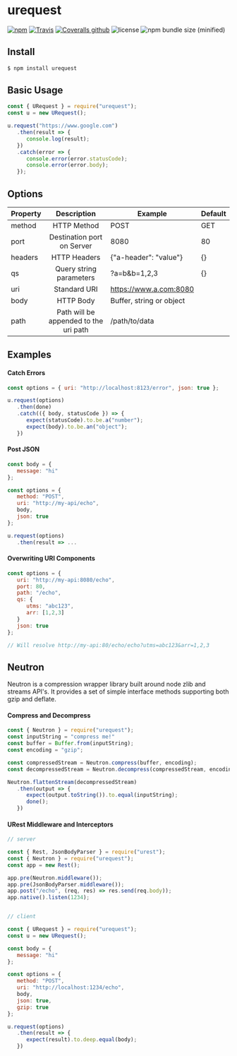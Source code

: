 # urequest

[![npm](https://img.shields.io/npm/dt/urequest.svg?style=for-the-badge)](https://www.npmjs.com/package/urequest)
[![Travis](https://img.shields.io/travis/conorturner/urequest.svg?style=for-the-badge)](https://travis-ci.org/conorturner/urequest)
[![Coveralls github](https://img.shields.io/coveralls/github/conorturner/urequest.svg?style=for-the-badge)](https://coveralls.io/github/conorturner/urest)
![license](https://img.shields.io/github/license/conorturner/urequest.svg?style=for-the-badge)
![npm bundle size (minified)](https://img.shields.io/bundlephobia/min/urequest.svg?style=for-the-badge)



## Install

```bash
$ npm install urequest
```



## Basic Usage

```javascript
const { URequest } = require("urequest");
const u = new URequest();

u.request("https://www.google.com")
   .then(result => {
      console.log(result);
   })
   .catch(error => {
      console.error(error.statusCode);
      console.error(error.body);
   });
```


## Options

| Property |              Description              | Example                  | Default |
| -------- | :-----------------------------------: | ------------------------ | ------- |
| method   |              HTTP Method              | POST                     | GET     |
| port     |      Destination port on Server       | 8080                     | 80      |
| headers  |             HTTP Headers              | {"a-header": "value"}    | {}      |
| qs       |        Query string parameters        | ?a=b&b=1,2,3             | {}      |
| uri      |             Standard URI              | https://www.a.com:8080   |         |
| body     |               HTTP Body               | Buffer, string or object |         |
| path     | Path will be appended to the uri path | /path/to/data            |         |



## Examples

#### Catch Errors

```javascript
const options = { uri: "http://localhost:8123/error", json: true };

u.request(options)
   .then(done)
   .catch(({ body, statusCode }) => {
      expect(statusCode).to.be.a("number");
      expect(body).to.be.an("object");
   })
```

#### Post JSON

```javascript
const body = {
   message: "hi"
};

const options = {
   method: "POST",
   uri: "http://my-api/echo",
   body,
   json: true
};

u.request(options)
   .then(result => ...
```

#### Overwriting URI Components

```javascript
const options = {
   uri: "http://my-api:8080/echo",
   port: 80,
   path: "/echo",
   qs: {
      utms: "abc123",
      arr: [1,2,3]
   }
   json: true
};

// Will resolve http://my-api:80/echo/echo?utms=abc123&arr=1,2,3
```



## Neutron

Neutron is a compression wrapper library built around node zlib and streams API's. It provides a set of simple interface methods supporting both gzip and deflate.

#### Compress and Decompress

```js
const { Neutron } = require("urequest");
const inputString = "compress me!"
const buffer = Buffer.from(inputString);
const encoding = "gzip";

const compressedStream = Neutron.compress(buffer, encoding);
const decompressedStream = Neutron.decompress(compressedStream, encoding);

Neutron.flattenStream(decompressedStream)
   .then(output => {
      expect(output.toString()).to.equal(inputString);
      done();
   })
```

#### URest Middleware and Interceptors

```javascript
// server

const { Rest, JsonBodyParser } = require("urest");
const { Neutron } = require("urequest");
const app = new Rest();

app.pre(Neutron.middleware());
app.pre(JsonBodyParser.middleware());
app.post("/echo", (req, res) => res.send(req.body));
app.native().listen(1234);


// client

const { URequest } = require("urequest");
const u = new URequest();

const body = {
   message: "hi"
};

const options = {
   method: "POST",
   uri: "http://localhost:1234/echo",
   body,
   json: true,
   gzip: true
};

u.request(options)
   .then(result => {
   	  expect(result).to.deep.equal(body);
   })
```

